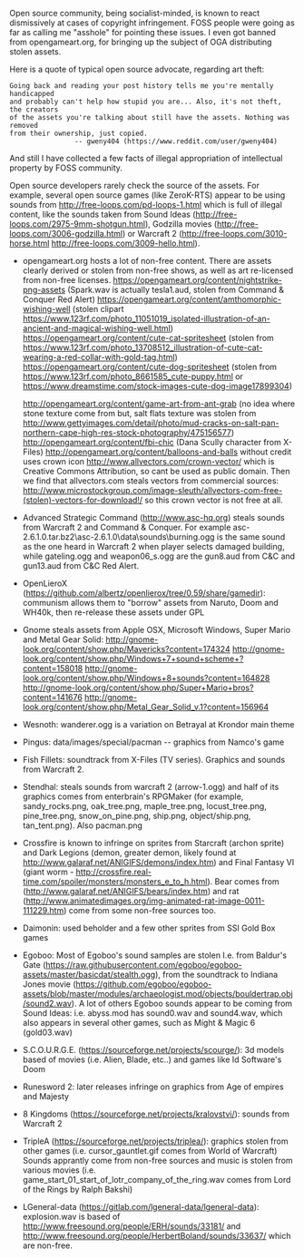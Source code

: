 Open source community, being socialist-minded, is known to react dismissively at cases of copyright infringement. FOSS people were going as far as calling me "asshole" for pointing these issues. I even got banned from opengameart.org, for bringing up the subject of OGA distributing stolen assets.

Here is a quote of typical open source advocate, regarding art theft:

    Going back and reading your post history tells me you're mentally handicapped
    and probably can't help how stupid you are... Also, it's not theft, the creators
    of the assets you're talking about still have the assets. Nothing was removed
    from their ownership, just copied.
                    -- gweny404 (https://www.reddit.com/user/gweny404)

And still I have collected a few facts of illegal appropriation of intellectual property by FOSS community.

Open source developers rarely check the source of the assets. For example, several open source games (like ZeroK-RTS) appear to be using sounds from http://free-loops.com/pd-loops-1.html which is  full of illegal content, like the sounds taken from Sound Ideas (http://free-loops.com/2975-9mm-shotgun.html), Godzilla movies (http://free-loops.com/3006-godzilla.html) or Warcraft 2 (http://free-loops.com/3010-horse.html http://free-loops.com/3009-hello.html).


- opengameart.org hosts a lot of non-free content. There are assets clearly derived or stolen from non-free shows, as well as art re-licensed from non-free licenses.
    https://opengameart.org/content/nightstrike-png-assets (Spark.wav is actually tesla1.aud, stolen from Command & Conquer Red Alert)
    https://opengameart.org/content/amthomorphic-wishing-well (stolen clipart https://www.123rf.com/photo_11051019_isolated-illustration-of-an-ancient-and-magical-wishing-well.html)
    https://opengameart.org/content/cute-cat-spritesheet (stolen from https://www.123rf.com/photo_13708512_illustration-of-cute-cat-wearing-a-red-collar-with-gold-tag.html)
    https://opengameart.org/content/cute-dog-spritesheet (stolen from https://www.123rf.com/photo_8661585_cute-puppy.html or https://www.dreamstime.com/stock-images-cute-dog-image17899304)

    http://opengameart.org/content/game-art-from-ant-grab (no idea where stone texture come from but, salt flats texture was stolen from http://www.gettyimages.com/detail/photo/mud-cracks-on-salt-pan-northern-cape-high-res-stock-photography/475156577)
    http://opengameart.org/content/fbi-chic (Dana Scully character from X-Files)
    http://opengameart.org/content/balloons-and-balls without credit uses crown icon http://www.allvectors.com/crown-vector/ which is Creative Commons Attribution, so cant be used as public domain. Then we find that allvectors.com steals vectors from commercial sources: http://www.microstockgroup.com/image-sleuth/allvectors-com-free-(stolen)-vectors-for-download!/ so this crown vector is not free at all.


- Advanced Strategic Command (http://www.asc-hq.org) steals sounds from Warcraft 2 and Command & Conquer. For example asc-2.6.1.0.tar.bz2\asc-2.6.1.0\data\sounds\burning.ogg is the same sound as the one heard in Warcraft 2 when player selects damaged building, while gateling.ogg and weapon06_s.ogg are the gun8.aud from C&C and gun13.aud from C&C Red Alert.

- OpenLieroX (https://github.com/albertz/openlierox/tree/0.59/share/gamedir): communism allows them to "borrow" assets from Naruto, Doom and WH40k, then re-release these assets under GPL

- Gnome steals assets from Apple OSX, Microsoft Windows, Super Mario and Metal Gear Solid:
  http://gnome-look.org/content/show.php/Mavericks?content=174324
  http://gnome-look.org/content/show.php/Windows+7+sound+scheme+?content=158018
  http://gnome-look.org/content/show.php/Windows+8+sounds?content=164828
  http://gnome-look.org/content/show.php/Super+Mario+bros?content=141676
  http://gnome-look.org/content/show.php/Metal_Gear_Solid_v.1?content=156964

- Wesnoth: wanderer.ogg is a variation on Betrayal at Krondor main theme

- Pingus: data/images/special/pacman -- graphics from Namco's game

- Fish Fillets: soundtrack from X-Files (TV series). Graphics and sounds from Warcraft 2.

- Stendhal: steals sounds from warcraft 2 (arrow-1.ogg) and half of its graphics comes from enterbrain's RPGMaker (for example, sandy_rocks.png, oak_tree.png, maple_tree.png, locust_tree.png, pine_tree.png, snow_on_pine.png, ship.png, object/ship.png, tan_tent.png). Also pacman.png

- Crossfire is known to infringe on sprites from Starcraft (archon sprite) and Dark Legions (demon, greater demon, likely found at http://www.galaraf.net/ANIGIFS/demons/index.htm) and Final Fantasy VI (giant worm - http://crossfire.real-time.com/spoiler/monsters/monsters_e_to_h.html). Bear comes from (http://www.galaraf.net/ANIGIFS/bears/index.htm) and rat (http://www.animatedimages.org/img-animated-rat-image-0011-111229.htm) come from some non-free sources too.

- Daimonin: used beholder and a few other sprites from SSI Gold Box games

- Egoboo: Most of Egoboo's sound samples are stolen I.e. from Baldur's Gate (https://raw.githubusercontent.com/egoboo/egoboo-assets/master/basicdat/stealth.ogg), from the soundtrack to Indiana Jones movie (https://github.com/egoboo/egoboo-assets/blob/master/modules/archaeologist.mod/objects/bouldertrap.obj/sound2.wav). A lot of others Egoboo sounds appear to be coming from Sound Ideas: i.e. abyss.mod has sound0.wav and sound4.wav, which also appears in several other games, such as Might & Magic 6 (gold03.wav)  

- S.C.O.U.R.G.E. (https://sourceforge.net/projects/scourge/): 3d models based of movies (i.e. Alien, Blade, etc..) and games like Id Software's Doom 

- Runesword 2: later releases infringe on graphics from Age of empires and Majesty

- 8 Kingdoms (https://sourceforge.net/projects/kralovstvi/): sounds from Warcraft 2

- TripleA (https://sourceforge.net/projects/triplea/): graphics stolen from other games (i.e. cursor_gauntlet.gif comes from World of Warcraft) Sounds apprantly come from non-free sources and music is stolen from various movies (i.e. game_start_01_start_of_lotr_company_of_the_ring.wav comes from Lord of the Rings by Ralph Bakshi)

- LGeneral-data (https://gitlab.com/lgeneral-data/lgeneral-data): explosion.wav is based of http://www.freesound.org/people/ERH/sounds/33181/ and http://www.freesound.org/people/HerbertBoland/sounds/33637/ which are non-free.